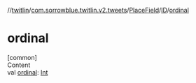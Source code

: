 //[twitlin](../../../index.md)/[com.sorrowblue.twitlin.v2.tweets](../../index.md)/[PlaceField](../index.md)/[ID](index.md)/[ordinal](ordinal.md)



# ordinal  
[common]  
Content  
val [ordinal](ordinal.md): [Int](https://kotlinlang.org/api/latest/jvm/stdlib/kotlin/-int/index.html)  



